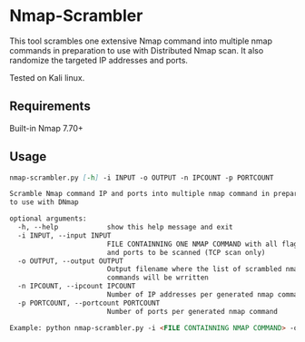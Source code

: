 # Nmap-Scrambler

This tool scrambles one extensive Nmap command into multiple nmap commands in preparation to use with Distributed Nmap scan.
It also randomize the targeted IP addresses and ports.

Tested on Kali linux.

## Requirements

Built-in Nmap 7.70+

## Usage

```md
nmap-scrambler.py [-h] -i INPUT -o OUTPUT -n IPCOUNT -p PORTCOUNT

Scramble Nmap command IP and ports into multiple nmap command in prepartinon
to use with DNmap

optional arguments:
  -h, --help            show this help message and exit
  -i INPUT, --input INPUT
                        FILE CONTAINNING ONE NMAP COMMAND with all flags,IPs
                        and ports to be scanned (TCP scan only)
  -o OUTPUT, --output OUTPUT
                        Output filename where the list of scrambled nmap
                        commands will be wrritten
  -n IPCOUNT, --ipcount IPCOUNT
                        Number of IP addresses per generated nmap command
  -p PORTCOUNT, --portcount PORTCOUNT
                        Number of ports per generated nmap command

Example: python nmap-scrambler.py -i <FILE CONTAINNING NMAP COMMAND> -o <NMAP_COMMANDS.lst> -n <NUMBER OF IPs per command> -p <NUMBER of ports per command>

```
